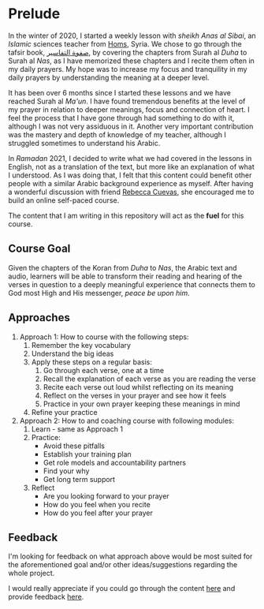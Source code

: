 # Prelude

In the winter of 2020, I started a weekly lesson with *sheikh Anas al Sibai*, an *Islamic* sciences teacher from [Homs](https://en.wikipedia.org/wiki/Homs), Syria. We chose to go through the tafsir book, [صفوة التفاسير](https://ar.wikipedia.org/wiki/%D8%B5%D9%81%D9%88%D8%A9_%D8%A7%D9%84%D8%AA%D9%81%D8%A7%D8%B3%D9%8A%D8%B1#:~:text=%D8%B5%D9%81%D9%88%D8%A9%20%D8%A7%D9%84%D8%AA%D9%81%D8%A7%D8%B3%D9%8A%D8%B1%20%D9%83%D8%AA%D8%A7%D8%A8%20%D9%81%D9%8A%20%D8%B9%D9%84%D9%85,%D8%A3%D9%82%D9%88%D8%A7%D9%84%20%D8%A3%D8%A6%D9%85%D8%A9%20%D8%A7%D9%84%D8%AA%D9%81%D8%B3%D9%8A%D8%B1%D8%8C%20%D8%A8%D8%A3%D8%B3%D9%84%D9%88%D8%A8%20%D9%85%D9%8A%D8%B3%D8%B1), by covering the chapters from Surah al *Duha* to Surah al *Nas*, as I have memorized these chapters and I recite them often in my daily prayers. My hope was to increase my focus and tranquility in my daily prayers by understanding the meaning at a deeper level. 

It has been over 6 months since I started these lessons and we have reached Surah al *Ma'un*. I have found tremendous benefits at the level of my prayer in relation to deeper meanings, focus and connection of heart. I feel the process that I have gone through had something to do with it, although I was not very assiduous in it. Another very important contribution was the mastery and depth of knowledge of my teacher, although I struggled sometimes to understand his Arabic.

In *Ramadan* 2021, I decided to write what we had covered in the lessons in English, not as a translation of the text, but more like an explanation of what I understood. As I was doing that, I felt that this content could benefit other people with a similar Arabic background experience as myself. After having a wonderful discussion with friend [Rebecca Cuevas](https://www.learnandgetsmarter.com/), she encouraged me to build an online self-paced course.

The content that I am writing in this repository will act as the **fuel** for this course.

## Course Goal

Given the chapters of the Koran from *Duha* to *Nas*, the Arabic text and audio, learners will be able to transform their reading and hearing of the verses in question to a deeply meaningful experience that connects them to God most High and His messenger, *peace be upon him*.

## Approaches

1. Approach 1: How to course with the following steps:
   1. Remember the key vocabulary
   2. Understand the big ideas
   3. Apply these steps on a regular basis:
      1. Go through each verse, one at a time
      2. Recall the explanation of each verse as you are reading the verse
      3. Recite each verse out loud whilst reflecting on its meaning
      4. Reflect on the verses in your prayer and see how it feels
      5. Practice in your own prayer keeping these meanings in mind
   4. Refine your practice
2. Approach 2: How to and coaching course with following modules:
   1. Learn - same as Approach 1
   2. Practice:
      - Avoid these pitfalls
      - Establish your training plan
      - Get role models and accountability partners
      - Find your why
      - Get long term support
   3. Reflect
      - Are you looking forward to your prayer
      - How do you feel when you recite
      - How do you feel after your prayer

## Feedback

I'm looking for feedback on what approach above would be most suited for the aforementioned goal and/or other ideas/suggestions regarding the whole project.

I would really appreciate if you could go through the content [here](https://github.com/cordobadigitalmedia/shifra-content/tree/main/safwa-al-tafsir) and provide feedback [here](https://airtable.com/shr7wo7T7qEc7c7to).